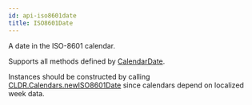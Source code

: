 ```yaml
---
id: api-iso8601date
title: ISO8601Date
---
```


A date in the ISO-8601 calendar.

Supports all methods defined by [CalendarDate](api-calendardate.html).

Instances should be constructed by calling [CLDR.Calendars.newISO8601Date](api-cldr-calendars.html#newiso8601date)  since calendars depend on localized week data.
